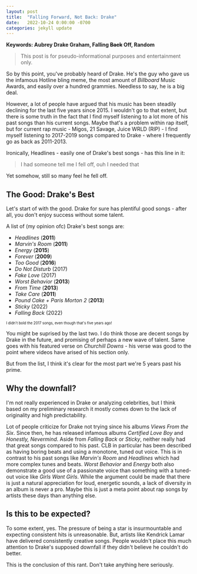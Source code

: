 ```yaml
---
layout: post
title:  "Falling Forward, Not Back: Drake"
date:   2022-10-24 0:00:00 -0700
categories: jekyll update
---
```

<script src="https://cdn.mathjax.org/mathjax/latest/MathJax.js?config=TeX-AMS-MML_HTMLorMML" type="text/javascript"></script>

**Keywords: Aubrey Drake Graham, Falling ~~Back~~ Off, Random**

> This post is for pseudo-informational purposes and entertainment only. 

So by this point, you've probably heard of Drake. He's the guy who gave us the infamous Hotline bling meme, the most amount of *Billboard* Music Awards, and easily over a hundred grammies. Needless to say, he is a big deal.

However, a lot of people have argued that his music has been steadily declining for the last five years since 2015. I wouldn't go to that extent, but there is some truth in the fact that I find myself listening to a lot more of his past songs than his current songs. Maybe that's a problem within rap itself, but for current rap music - Migos, 21 Savage, Juice WRLD (RIP) - I find myself listening to 2017-2019 songs compared to Drake - where I frequently go as back as 2011-2013.

Ironically, Headlines - easily one of Drake's best songs - has this line in it: 

> I had someone tell me I fell off, ouh I needed that

Yet somehow, still so many feel he fell off. 

## The Good: Drake's Best

Let's start of with the good. Drake for sure has plentiful good songs - after all, you don't enjoy success without some talent. 

A list of (my opinion ofc) Drake's best songs are: 

- *Headlines* (**2011**) 
- *Marvin's Room* (**2011**)
- *Energy* (**2015**)
- *Forever* (**2009**)
- *Too Good* (**2016**)
- *Do Not Disturb* (2017)
- *Fake Love* (2017)
- *Worst Behavior* (**2013**) 
- *From Time* (**2013**)
- *Take Care* (**2011**)
- *Pound Cake + Paris Morton 2* (**2013**)
- *Sticky* (2022)
- *Falling Back* (2022)


<sup><sub>I didn't bold the 2017 songs, even though that's five years ago!</sub></sup>

You might be suprised by the last two. I do think those are decent songs by Drake in the future, and promising of perhaps a new wave of talent. Same goes with his featured verse on *Churchill Downs* - his verse was good to the point where videos have arised of his section only. 

But from the list, I think it's clear for the most part we're 5 years past his prime.

## Why the downfall? 

I'm not really experienced in Drake or analyzing celebrities, but I think based on my preliminary research it mostly comes down to the lack of originality and high predictability. 

Lot of people criticize for Drake not trying since his albums *Views From the Six*. Since then, he has released infamous albums *Certified Love Boy* and *Honestly, Nevermind*. Aside from *Falling Back* or *Sticky*, neither really had that great songs compared to his past. CLB in particular has been described as having boring beats and using a monotone, tuned out voice. This is in contrast to his past songs like *Marvin's Room* and *Headlines* which had more complex tunes and beats. *Worst Behavior* and *Energy* both also demonstrate a good use of a passionate voice than something with a tuned-out voice like *Girls Want Girls*. While the argument could be made that there is just a natural appreciation for loud, energetic sounds, a lack of diversity in an album is never a pro. Maybe this is just a meta point about rap songs by artists these days than anything else. 

## Is this to be expected? 

To some extent, yes. The pressure of being a star is insurmountable and expecting consistent hits is unreasonable. But, artists like Kendrick Lamar have delivered consistently creative songs. People wouldn't place this much attention to Drake's supposed downfall if they didn't believe he couldn't do better. 

This is the conclusion of this rant. Don't take anything here seriously. 

